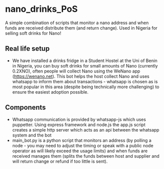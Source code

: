 # nano_drinks_PoS
A simple combination of scripts that monitor a nano address and when funds are received distribute them (and return change). Used in Nigeria for selling soft drinks for Nano!

## Real life setup
* We have installed a drinks fridge in a Student Hostel at the Uni of Benin in Nigeria, you can buy soft drinks for small amounts of Nano (currently 0.2XNO), often people will collect Nano using the WeNano app (https://wenano.net). This bot helps the host collect Nano and uses whatsapp to inform them about transactions - whatsapp is chosen as is most popular in this area (despite being technically more challenging) to ensure the easiest adoption possible.

## Components
* Whatsapp communication is provided by whatsapp-js which uses puppetter. Using express framework and node.js the app.js script creates a simple http server which acts as an api between the whatsapp system and the bot
* main_bot.py is a python script that monitors an address (by polling a node - you may need to adjust the timing or speak with a public node operator as will likely exceed the usage limits) and when funds are received manages them (splits the funds between host and supplier and will return change or refund if too little is sent). 
